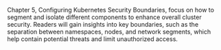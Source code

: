 Chapter 5, Configuring Kubernetes Security Boundaries, focus on  how to segment and isolate different components to enhance overall cluster security. Readers will gain insights into key boundaries, such as the separation between namespaces, nodes, and network segments, which help contain potential threats and limit unauthorized access.